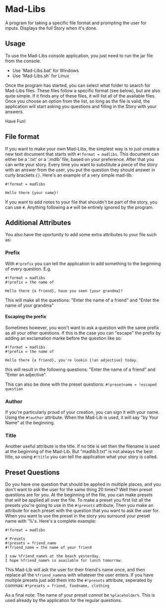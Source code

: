 # Mad-Libs
A program for taking a specific file format and prompting the user for inputs. Displays the full Story when it's done.

## Usage
To use the Mad-Libs console application, you just need to run the jar file from the console.

- Use 'Mad-Libs.bat' for Windows
- Use 'Mad-Libs.sh' for Linux

Once the program has started, you can select what folder to search for Mad-Libs files. These files
follow a specific format (see below), but are also quite simple. If it finds any of these files, it will
list all of the available files. Once you choose an option from the list, so long as the file is valid,
the application will start asking you questions and filling in the Story with your answers.

Have Fun!

## File format
If you want to make your own Mad-Libs, the simplest way is to just create a new text document
that starts with `#!format = madlibs`. This document can either be a '.txt' or a '.mdlb' file,
based on your preference. After that you can write your story. Every time you want to
substitute a piece of the story with an answer from the user, you put the question they should answer
in curly brackets `{}`. Here's an example of a very simple mad-lib:
```
#!format = madlibs

Hello there {your name}!
```

If you want to add notes to your file that shouldn't be part of the story, you can use
`#`. Anything following a `#` will be entirely ignored by the program.

## Additional Attributes
You also have the oportunity to add some extra attributes to your file such as:

### Prefix
With `#!prefix` you can tell the application to add something to the beginning of
every question. E.g.
```
#!format = madlibs
#!prefix = the name of

Hello there {a friend}, have you seen {your grandma}?
```
This will make all the questions:
"Enter the name of a friend" and "Enter the name of your grandma"

#### Escaping the prefix
Sometimes however, you won't want to ask a question with the same prefix as all
your other questions. If this is the case you can "escape" the prefix by adding an
exclamation marke before the question like so:
```
#!format = madlibs
#!prefix = the name of

Hello there {a friend}, you're lookin {!an adjective} today.
```
this will result in the following questions:
"Enter the name of a friend" and "Enter an adjective".

This can also be done with the preset questions: `#!presetname = !escaped question`

### Author
If you're particularly proud of your creation, you can sign it with your name.
Using the `#!author` attribute. When the Mad-Lib is used, it will say "by Your Name"
at the beginning.

### Title
Another useful attribute is the title. If no title is set then the filename is used
at the beginning of the Mad-Lib. But "madlib3.txt" is not always the best title, so
using `#!title` you can tell the application what your story is called.

## Preset Questions
Do you have one question that should be applied in multiple places, and you don't want
to ask the user for the same thing 20 times? Well then preset questions are for you.
At the beginning of the file, you can make presets that will be applied all over the
file. To make a preset you first list all the presets you're going to use in the
`#!presets` attribute, Then you make an attribute for each preset with the question
that you want to ask the user for. When you want to use the preset in the story you
surround your preset name with '%'s. Here's a complete example:
```
#!format = madlibs

# Presets
#!presets = friend_name
#!friend_name = the name of your friend

I saw %friend_name% at the beach yesterday.
I hope %friend_name% is available for lunch tomorrow.

```

This Mad-Lib will ask the user for their friend's name once, and then
replace all the `%friend_name%`s with whatever the user enters.
If you have multiple presets just add them into the `#!presets` attribute,
seperated by commas: `#!presets = friend, foodname, clothing`

As a final note: The name of your preset *cannot* be `%placeholder%`. This is used
already by the application for the regular questions.
